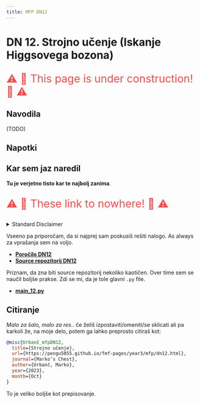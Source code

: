 ```yaml
---
title: MFP DN12
---
```

# DN 12. Strojno učenje (Iskanje Higgsovega bozona)

<p style="color:#f54c4c; font-size: 28px"> ⚠️ 🚧 This page is under construction! 🚧 ⚠️ </h1> 


## Navodila
 (TODO)
## Napotki

## Kar sem jaz naredil
**Tu je verjetno tisto kar te najbolj zanima**. 

<p style="color:#f54c4c; font-size: 28px"> ⚠️ 🚧 These link to nowhere! 🚧 ⚠️ </h1> 

<details>
  <summary>Standard Disclaimer</summary>
  Objavljam tudi kodo. Ta je bila včasih del večjega repozitorija, ampak sem jo sedaj izvzel v svojega, da je bolj pregledna. Koda bi morala biti razmeroma pokomentirana, sploh v kasnejših nalogah. 
  
</details>

Vseeno pa priporočam, da si najprej sam poskusiš rešiti nalogo. As always za vprašanja sem na voljo.


* [**Poročilo DN12**](#)
* [**Source repozitorij DN12**](#)

Priznam, da zna biti source repozitorij nekoliko kaotičen. Over time sem se naučil boljše prakse. Zdi se mi, da je tole glavni `.py` file.

* [**main_12.py**](#)

## Citiranje
*Malo za šalo, malo za res*.. če želiš izpostaviti/omeniti/se sklicati ali pa karkoli že, na moje delo, potem ga lahko preprosto citiraš kot:

```bib
@misc{Urbanč_mfpDN12, 
  title={Strojno učenje}, 
  url={https://pengu5055.github.io/fmf-pages/year3/mfp/dn12.html}, 
  journal={Marko’s Chest}, 
  author={Urbanč, Marko}, 
  year={2023}, 
  month={Oct}
} 
```
To je veliko boljše kot prepisovanje.

